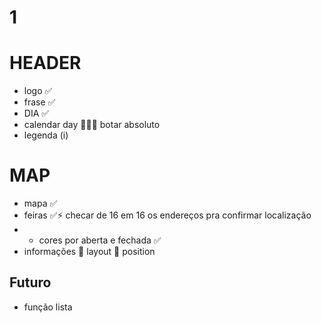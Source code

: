# 1

# HEADER

- logo ✅
- frase ✅
- DIA ✅
- calendar day 🤶✅✅ botar absoluto
- legenda (i)

# MAP

- mapa ✅
- feiras ✅⚡ checar de 16 em 16 os endereços pra confirmar localização
- - cores por aberta e fechada ✅
- informações 🤶 layout 🤶 position

## Futuro

- função lista
